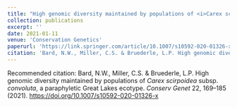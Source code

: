 ```yaml
---
title: "High genomic diversity maintained by populations of <i>Carex scirpoidea</i> subsp. <i>convoluta</i>, a paraphyletic Great Lakes ecotype"
collection: publications
excerpt: ''
date: 2021-01-11
venue: 'Conservation Genetics'
paperurl: 'https://link.springer.com/article/10.1007/s10592-020-01326-x'
citation: 'Bard, N.W., Miller, C.S. & Bruederle, L.P. High genomic diversity maintained by populations of <i>Carex scirpoidea</i> subsp. <i>convoluta</i>, a paraphyletic Great Lakes ecotype. <i> Conserv Genet</i>  22, 169–185 (2021). https://doi.org/10.1007/s10592-020-01326-x '
---
```



Recommended citation: Bard, N.W., Miller, C.S. & Bruederle, L.P. High genomic diversity maintained by populations of <i>Carex scirpoidea</i> subsp. <i>convoluta</i>, a paraphyletic Great Lakes ecotype. <i> Conserv Genet</i>  22, 169–185 (2021). https://doi.org/10.1007/s10592-020-01326-x 
